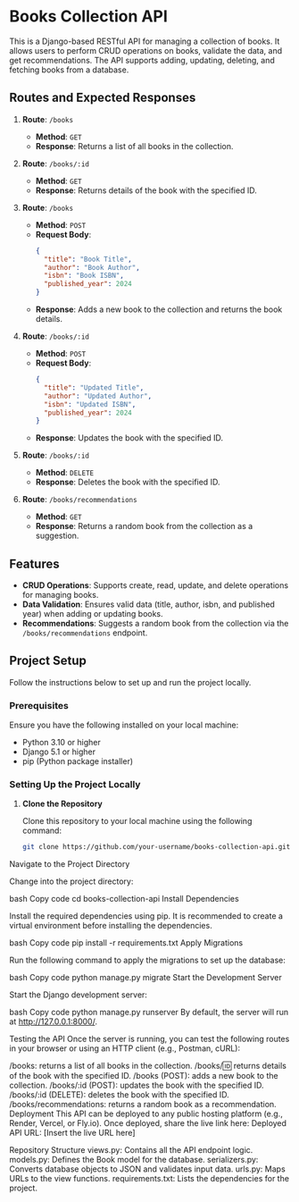 # Books Collection API

This is a Django-based RESTful API for managing a collection of books. It allows users to perform CRUD operations on books, validate the data, and get recommendations. The API supports adding, updating, deleting, and fetching books from a database.

## Routes and Expected Responses

1. **Route**: `/books`  
   - **Method**: `GET`  
   - **Response**: Returns a list of all books in the collection.
   
2. **Route**: `/books/:id`  
   - **Method**: `GET`  
   - **Response**: Returns details of the book with the specified ID.
   
3. **Route**: `/books`  
   - **Method**: `POST`  
   - **Request Body**:  
     ```json
     {
       "title": "Book Title",
       "author": "Book Author",
       "isbn": "Book ISBN",
       "published_year": 2024
     }
     ```
   - **Response**: Adds a new book to the collection and returns the book details.

4. **Route**: `/books/:id`  
   - **Method**: `POST`  
   - **Request Body**:  
     ```json
     {
       "title": "Updated Title",
       "author": "Updated Author",
       "isbn": "Updated ISBN",
       "published_year": 2024
     }
     ```
   - **Response**: Updates the book with the specified ID.

5. **Route**: `/books/:id`  
   - **Method**: `DELETE`  
   - **Response**: Deletes the book with the specified ID.

6. **Route**: `/books/recommendations`  
   - **Method**: `GET`  
   - **Response**: Returns a random book from the collection as a suggestion.

## Features

- **CRUD Operations**: Supports create, read, update, and delete operations for managing books.
- **Data Validation**: Ensures valid data (title, author, isbn, and published year) when adding or updating books.
- **Recommendations**: Suggests a random book from the collection via the `/books/recommendations` endpoint.

## Project Setup

Follow the instructions below to set up and run the project locally.

### Prerequisites

Ensure you have the following installed on your local machine:

- Python 3.10 or higher
- Django 5.1 or higher
- pip (Python package installer)

### Setting Up the Project Locally

1. **Clone the Repository**

   Clone this repository to your local machine using the following command:

   ```bash
   git clone https://github.com/your-username/books-collection-api.git
Navigate to the Project Directory

Change into the project directory:

bash
Copy code
cd books-collection-api
Install Dependencies

Install the required dependencies using pip. It is recommended to create a virtual environment before installing the dependencies.

bash
Copy code
pip install -r requirements.txt
Apply Migrations

Run the following command to apply the migrations to set up the database:

bash
Copy code
python manage.py migrate
Start the Development Server

Start the Django development server:

bash
Copy code
python manage.py runserver
By default, the server will run at http://127.0.0.1:8000/.

Testing the API
Once the server is running, you can test the following routes in your browser or using an HTTP client (e.g., Postman, cURL):

/books: returns a list of all books in the collection.
/books/:id: returns details of the book with the specified ID.
/books (POST): adds a new book to the collection.
/books/:id (POST): updates the book with the specified ID.
/books/:id (DELETE): deletes the book with the specified ID.
/books/recommendations: returns a random book as a recommendation.
Deployment
This API can be deployed to any public hosting platform (e.g., Render, Vercel, or Fly.io). Once deployed, share the live link here:
Deployed API URL: [Insert the live URL here]

Repository Structure
views.py: Contains all the API endpoint logic.
models.py: Defines the Book model for the database.
serializers.py: Converts database objects to JSON and validates input data.
urls.py: Maps URLs to the view functions.
requirements.txt: Lists the dependencies for the project.

